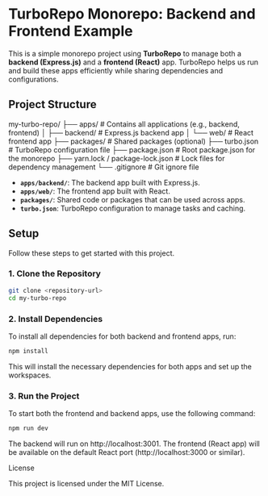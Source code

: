 # TurboRepo Monorepo: Backend and Frontend Example

This is a simple monorepo project using **TurboRepo** to manage both a **backend (Express.js)** and a **frontend (React)** app. TurboRepo helps us run and build these apps efficiently while sharing dependencies and configurations.

## Project Structure

my-turbo-repo/
├── apps/                  # Contains all applications (e.g., backend, frontend)
│   ├── backend/           # Express.js backend app
│   └── web/               # React frontend app
├── packages/              # Shared packages (optional)
├── turbo.json             # TurboRepo configuration file
├── package.json           # Root package.json for the monorepo
├── yarn.lock / package-lock.json # Lock files for dependency management
└── .gitignore             # Git ignore file



- **`apps/backend/`**: The backend app built with Express.js.
- **`apps/web/`**: The frontend app built with React.
- **`packages/`**: Shared code or packages that can be used across apps.
- **`turbo.json`**: TurboRepo configuration to manage tasks and caching.

## Setup

Follow these steps to get started with this project.

### 1. Clone the Repository

```bash
git clone <repository-url>
cd my-turbo-repo
```

 ### 2. Install Dependencies

To install all dependencies for both backend and frontend apps, run:

```bash
npm install
```
This will install the necessary dependencies for both apps and set up the workspaces.

### 3. Run the Project

To start both the frontend and backend apps, use the following command:
```bash
npm run dev
```

The backend will run on http://localhost:3001.
The frontend (React app) will be available on the default React port (http://localhost:3000 or similar).


License

This project is licensed under the MIT License.
